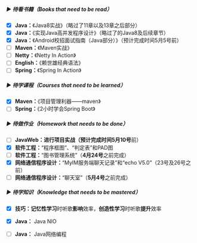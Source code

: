 ##### ▶ 待看书籍（Books that need to be read）

- [x] **Java：**《Java8实战》（略过了11章以及13章之后部分）
- [x] **Java：**《实现Java高并发程序设计》（略过了的Java8及后续章节）
- [x] **Java：**《Android校招面试指南（Java部分）》（预计完成时间5月5号前）
- [ ] **Maven：**《Maven实战》
- [ ] **Netty：**《Netty In Action》
- [ ] **English：**《赖世雄经典语法》
- [ ] **Spring：**《Spring In Action》

##### ▶ 待学课程（Courses that need to be learned）

- [x] **Maven：**《项目管理利器——maven》
- [ ] **Spring：**《2小时学会Spring Boot》

##### ▶ 待做作业（Homework that needs to be done）

- [ ] **JavaWeb：**进行项目实战（预计完成时间**5月10号**前）
- [x] **软件工程：**“程序框图”、“判定表”和PAD图
- [ ] **软件工程：**“图书管理系统”（**4月24号**之前完成）
- [x] **网络通信程序设计：**“MyIM服务端聊天记录”和“echo V5.0”（23号及26号之前）
- [ ] **网络通信程序设计：**“聊天室”（**5月4号**之前完成）

##### ▶ 待学知识（Knowledge that needs to be mastered）

- [x] **技巧：记忆性学习**时听歌**影响**效率，**创造性学习**时听歌**提升**效率
- [x] **Java：** Java NIO
- [ ] **Java：** Java网络编程


